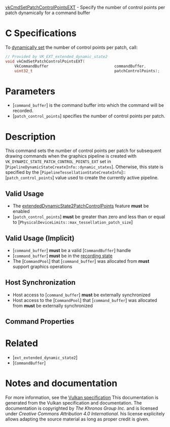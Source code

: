 [vkCmdSetPatchControlPointsEXT](https://www.khronos.org/registry/vulkan/specs/1.3-extensions/man/html/vkCmdSetPatchControlPointsEXT.html) - Specify the number of control points per patch dynamically for a command buffer

# C Specifications
To [dynamically set](https://www.khronos.org/registry/vulkan/specs/1.3-extensions/html/vkspec.html#pipelines-dynamic-state) the number of control points
per patch, call:
```c
// Provided by VK_EXT_extended_dynamic_state2
void vkCmdSetPatchControlPointsEXT(
    VkCommandBuffer                             commandBuffer,
    uint32_t                                    patchControlPoints);
```

# Parameters
- [`command_buffer`] is the command buffer into which the command will be recorded.
- [`patch_control_points`] specifies the number of control points per patch.

# Description
This command sets the number of control points per patch for subsequent
drawing commands when the graphics pipeline is created with
`VK_DYNAMIC_STATE_PATCH_CONTROL_POINTS_EXT` set in
[`PipelineDynamicStateCreateInfo::dynamic_states`].
Otherwise, this state is specified by the
[`PipelineTessellationStateCreateInfo`]::[`patch_control_points`] value
used to create the currently active pipeline.
## Valid Usage
-    The [extendedDynamicState2PatchControlPoints](https://www.khronos.org/registry/vulkan/specs/1.3-extensions/html/vkspec.html#features-extendedDynamicState2PatchControlPoints) feature  **must**  be enabled
-  [`patch_control_points`] **must**  be greater than zero and less than or equal to [`PhysicalDeviceLimits::max_tessellation_patch_size`]

## Valid Usage (Implicit)
-  [`command_buffer`] **must**  be a valid [`CommandBuffer`] handle
-  [`command_buffer`] **must**  be in the [recording state]()
-    The [`CommandPool`] that [`command_buffer`] was allocated from  **must**  support graphics operations

## Host Synchronization
- Host access to [`command_buffer`] **must**  be externally synchronized
- Host access to the [`CommandPool`] that [`command_buffer`] was allocated from  **must**  be externally synchronized

## Command Properties

# Related
- [`ext_extended_dynamic_state2`]
- [`CommandBuffer`]

# Notes and documentation
For more information, see the [Vulkan specification](https://www.khronos.org/registry/vulkan/specs/1.3-extensions/html/vkspec.html)
This documentation is generated from the Vulkan specification and documentation.
The documentation is copyrighted by *The Khronos Group Inc.* and is licensed under *Creative Commons Attribution 4.0 International*.
his license explicitely allows adapting the source material as long as proper credit is given.
        